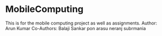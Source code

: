 # MobileComputing
This is for the mobile computing project as well as assignments.
Author:
Arun Kumar
Co-Authors:
Balaji Sankar
pon arasu neranj subrmania
